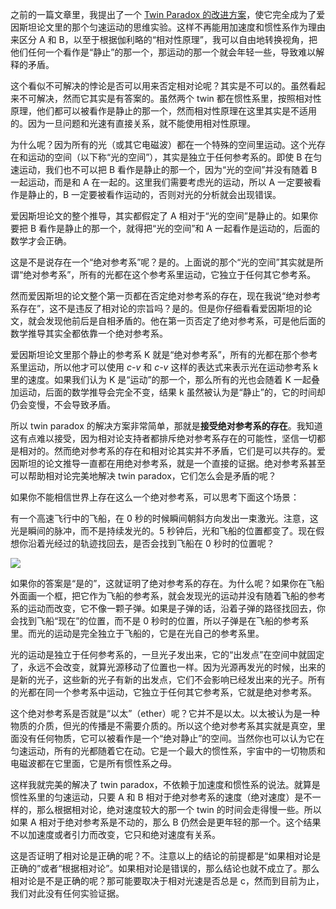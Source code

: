 <span>之前的一篇文章里，我提出了一个</span> [Twin Paradox 的改进方案](https://yinwang0.substack.com/p/twin-paradox-7e4)<span>，使它完全成为了爱因斯坦论文里的那个匀速运动的思维实验。这样不再能用加速度和惯性系作为理由来区分 A 和 B，以至于根据伽利略的“相对性原理”，我可以自由地转换视角，把他们任何一个看作是“静止”的那一个，那运动的那一个就会年轻一些，导致难以解释的矛盾。</span>

这个看似不可解决的悖论是否可以用来否定相对论呢？其实是不可以的。虽然看起来不可解决，然而它其实是有答案的。虽然两个 twin 都在惯性系里，按照相对性原理，他们都可以被看作是静止的那一个，然而相对性原理在这里其实是不适用的。因为一旦问题和光速有直接关系，就不能使用相对性原理。

为什么呢？因为所有的光（或其它电磁波）都在一个特殊的空间里运动。这个光存在和运动的空间（以下称“光的空间”），其实是独立于任何参考系的。即使 B 在匀速运动，我们也不可以把 B 看作是静止的那一个，因为“光的空间”并没有随着 B 一起运动，而是和 A 在一起的。这里我们需要考虑光的运动，所以 A 一定要被看作是静止的，B 一定要被看作运动的，否则对光的分析就会出现错误。

爱因斯坦论文的整个推导，其实都假定了 A 相对于“光的空间”是静止的。如果你要把 B 看作是静止的那一个，就得把“光的空间”和 A 一起看作是运动的，后面的数学才会正确。

这是不是说存在一个“绝对参考系”呢？是的。上面说的那个“光的空间”其实就是所谓“绝对参考系”，所有的光都在这个参考系里运动，它独立于任何其它参考系。

然而爱因斯坦的论文整个第一页都在否定绝对参考系的存在，现在我说“绝对参考系存在”，这不是违反了相对论的宗旨吗？是的。但是你仔细看看爱因斯坦的论文，就会发现他前后是自相矛盾的。他在第一页否定了绝对参考系，可是他后面的数学推导其实全都依靠一个绝对参考系。

<span>爱因斯坦论文里那个静止的参考系 K 就是“绝对参考系”，所有的光都在那个参考系里运动，所以他才可以使用</span> _c-v_ <span>和</span> _c-v_ <span>这样的表达式来表示光在运动参考系 k 里的速度。如果我们认为 K 是“运动”的那一个，那么所有的光也会随着 K 一起叠加运动，后面的数学推导会完全不变，结果 k 虽然被认为是“静止”的，它的时间却仍会变慢，不会导致矛盾。</span>

<span>所以 twin paradox 的解决方案非常简单，那就是</span>**接受绝对参考系的存在**<span>。我知道这有点难以接受，因为相对论支持者都排斥绝对参考系存在的可能性，坚信一切都是相对的。然而绝对参考系的存在和相对论其实并不矛盾，它们是可以共存的。爱因斯坦的论文推导一直都在用绝对参考系，就是一个直接的证据。绝对参考系甚至可以帮助相对论完美地解决 twin paradox，它们怎么会是矛盾的呢？</span>

如果你不能相信世界上存在这么一个绝对参考系，可以思考下面这个场景：

有一个高速飞行中的飞船，在 0 秒的时候瞬间朝斜方向发出一束激光。注意，这光是瞬间的脉冲，而不是持续发光的。5 秒钟后，光和飞船的位置都变了。现在假想你沿着光经过的轨迹找回去，是否会找到飞船在 0 秒时的位置呢？

<div class="captioned-image-container">

![](https://substackcdn.com/image/fetch/w_1456,c_limit,f_auto,q_auto:good,fl_progressive:steep/https%3A%2F%2Fbucketeer-e05bbc84-baa3-437e-9518-adb32be77984.s3.amazonaws.com%2Fpublic%2Fimages%2F9f21f1a8-11ac-4939-b0bc-76dfec462e44_1101x885.jpeg)


如果你的答案是“是的”，这就证明了绝对参考系的存在。为什么呢？如果你在飞船外面画一个框，把它作为飞船的参考系，就会发现光的运动并没有随着飞船的参考系的运动而改变，它不像一颗子弹。如果是子弹的话，沿着子弹的路径找回去，你会找到飞船“现在”的位置，而不是 0 秒时的位置，所以子弹是在飞船的参考系里。而光的运动是完全独立于飞船的，它是在光自己的参考系里。

光的运动是独立于任何参考系的，一旦光子发出来，它的“出发点”在空间中就固定了，永远不会改变，就算光源移动了位置也一样。因为光源再发光的时候，出来的是新的光子，这些新的光子有新的出发点，它们不会影响已经发出来的光子。所有的光都在同一个参考系中运动，它独立于任何其它参考系，它就是绝对参考系。

这个绝对参考系是否就是“以太”（ether）呢？它并不是以太。以太被认为是一种物质的介质，但光的传播是不需要介质的。所以这个绝对参考系其实就是真空，里面没有任何物质，它可以被看作是一个“绝对静止”的空间。当然你也可以认为它在匀速运动，所有的光都随着它在动。它是一个最大的惯性系，宇宙中的一切物质和电磁波都在它里面，它是所有惯性系之母。

这样我就完美的解决了 twin paradox，不依赖于加速度和惯性系的说法。就算是惯性系里的匀速运动，只要 A 和 B 相对于绝对参考系的速度（绝对速度）是不一样的，那么根据相对论，绝对速度较大的那一个 twin 的时间会走得慢一些。所以如果 A 相对于绝对参考系是不动的，那么 B 仍然会是更年轻的那一个。这个结果不以加速度或者引力而改变，它只和绝对速度有关系。

这是否证明了相对论是正确的呢？不。注意以上的结论的前提都是“如果相对论是正确的”或者“根据相对论”。如果相对论是错误的，那么结论也就不成立了。那么相对论是不是正确的呢？那可能要取决于相对光速是否总是 c，然而到目前为止，我们对此没有任何实验证据。
